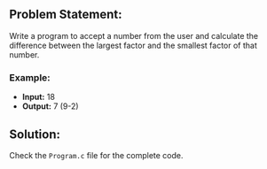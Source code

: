 

## Problem Statement:
Write a program to accept a number from the user and calculate the difference between the largest factor and the smallest factor of that number.

### Example:
- **Input:** 18
- **Output:** 7 (9-2)

## Solution:
Check the `Program.c` file for the complete code.